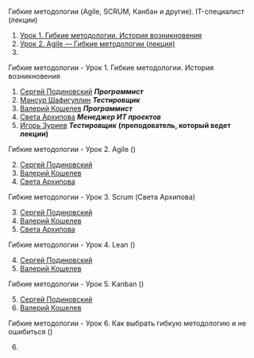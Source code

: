 Гибкие методологии (Agile, SCRUM, Канбан и другие). IT-специалист (лекции)
1. [Урок 1. Гибкие методологии. История возникновения](https://youtu.be/d1pIAfxMHMQ)
2. [Урок 2. Agile — Гибкие методологии (лекция)](https://youtu.be/5JI37uSRs4U)
3. 

Гибкие методологии - Урок 1. Гибкие методологии. История возникновения

1. [Сергей Подиновский](https://youtu.be/bgcSrjF8ZBU) ***Программист***
1. [Мансур Шафигуллин](https://youtu.be/-64fjyHunbY) ***Тестировщик***
1. [Валерий Кошелев](https://youtu.be/tZ0qedX4OrE) ***Программист***
1. [Света Архипова](https://youtu.be/g3bVUQ6ZFIw) ***Менеджер ИТ проектов***
1. [Игорь Зуриев](https://youtu.be/cnEeySSv7ms) ***Тестировщик*** **(преподователь, который ведет лекции)**


Гибкие методологии - Урок 2. Agile ()

2. [Сергей Подиновский](https://youtu.be/xqMp9Ym9Il0)
2. [Валерий Кошелев](https://youtu.be/66idp3oybas)
2. [Света Архипова](https://youtu.be/m0x7tcPRFCY)


Гибкие методологии - Урок 3. Scrum (Света Архипова)

3. [Сергей Подиновский](https://youtu.be/7qpPE-uLu4w)
3. [Валерий Кошелев](https://youtu.be/7JqNzudvdss)
3. [Света Архипова](https://youtu.be/Rs6EB7kin04)

Гибкие методологии - Урок 4. Lean ()

4. [Сергей Подиновский](https://youtu.be/DBSnePcTTZs)
4. [Валерий Кошелев](https://youtu.be/lij3M3nFDmU)


Гибкие методологии - Урок 5. Kanban ()

5. [Сергей Подиновский](https://youtu.be/djIV1vmjtIA)
5. [Валерий Кошелев](https://youtu.be/R64W81hLC8g)

Гибкие методологии - Урок 6. Как выбрать гибкую методологию и не ошибиться ()

6. 

